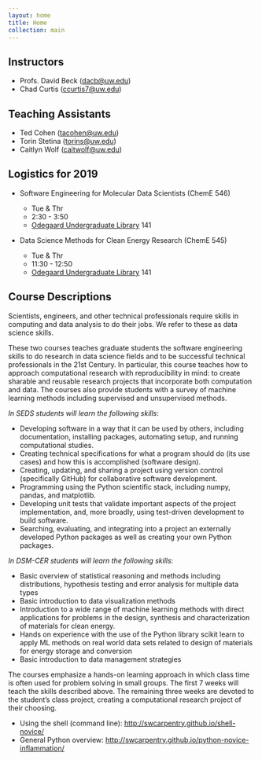 ```yaml
---
layout: home
title: Home
collection: main
---
```


## Instructors

- Profs. David Beck (dacb@uw.edu)
- Chad Curtis (ccurtis7@uw.edu)

## Teaching Assistants

- Ted Cohen (tacohen@uw.edu)
- Torin Stetina (torins@uw.edu)
- Caitlyn Wolf (caitwolf@uw.edu)


## Logistics for 2019

- Software Engineering for Molecular Data Scientists (ChemE 546)
    - Tue & Thr
    - 2:30 - 3:50
    - [Odegaard Undergraduate Library](http://uw.edu/maps?oug) 141


- Data Science Methods for Clean Energy Research (ChemE 545)
    - Tue & Thr
    - 11:30 - 12:50
    - [Odegaard Undergraduate Library](http://uw.edu/maps?oug) 141


## Course Descriptions

Scientists, engineers, and other technical professionals require skills in computing and data analysis to do their jobs. We refer to these as data science skills.

These two courses teaches graduate students the software engineering skills to do research in data science fields and to be successful technical professionals in the 21st Century. In particular, this course teaches how to approach computational research with reproducibility in mind: to create sharable and reusable research projects that incorporate both computation and data.  The courses also provide students with a survey of machine learning methods including supervised and unsupervised methods.

*In SEDS students will learn the following skills*:

- Developing software in a way that it can be used by others, including documentation, installing packages, automating setup, and running computational studies.
- Creating technical specifications for what a program should do (its use cases) and how this is accomplished (software design).
- Creating, updating, and sharing a project using version control (specifically GitHub) for collaborative software development.
- Programming using the Python scientific stack, including numpy, pandas, and matplotlib.
- Developing unit tests that validate important aspects of the project implementation, and, more broadly, using test-driven development to build software.
- Searching, evaluating, and integrating into a project an externally developed Python packages as well as creating your own Python packages.

*In DSM-CER students will learn the following skills*: 

- Basic overview of statistical reasoning and methods including distributions, hypothesis testing and error analysis for multiple data types
- Basic introduction to data visualization methods
- Introduction to a wide range of machine learning methods with direct applications for problems in the design, synthesis and characterization of materials for clean energy.
- Hands on experience with the use of the Python library scikit learn to apply ML methods on real world data sets related to design of materials for energy storage and conversion 
- Basic introduction to data management strategies 

The courses emphasize a hands-on learning approach in which class time is often used for problem solving in small groups. The first 7 weeks will teach the skills described above. The remaining three weeks are devoted to the student’s class project, creating a computational research project of their choosing.

- Using the shell (command line): http://swcarpentry.github.io/shell-novice/
- General Python overview: http://swcarpentry.github.io/python-novice-inflammation/

<div class="home">

<!-- Following will add blog links to the index page:

  <h2 class="page-heading">Posts</h1>

  <ul class="post-list">
    {% for post in site.posts %}
      <li>
        <span class="post-meta">{{ post.date | date: "%b %-d, %Y" }}</span>

        <h3>
          <a class="post-link" href="{{ post.url | prepend: site.baseurl }}">{{ post.title }}</a>
        </h3>
      </li>
    {% endfor %}
  </ul>

  <p class="rss-subscribe">subscribe <a href="{{ "/feed.xml" | prepend: site.baseurl }}">via RSS</a></p>

-->

</div>
